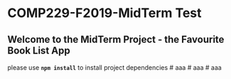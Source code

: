 # COMP229-F2019-MidTerm Test

## Welcome to the MidTerm Project - the Favourite Book List App

please use **`npm install`** to install project dependencies
#   a a a  
 #   a a a  
 #   a a a  
 
